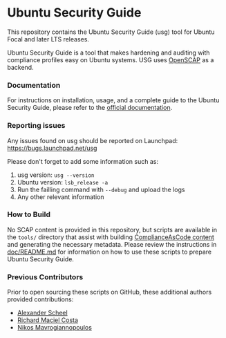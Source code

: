 # Ubuntu Security Guide

This repository contains the Ubuntu Security Guide (usg) tool for Ubuntu Focal and later LTS releases.

Ubuntu Security Guide is a tool that makes hardening and auditing with compliance profiles easy on Ubuntu systems.
USG uses [OpenSCAP](https://github.com/OpenSCAP/openscap) as a backend.

### Documentation

For instructions on installation, usage, and a complete guide to the Ubuntu Security Guide,
please refer to the [official documentation](https://documentation.ubuntu.com/security/docs/compliance/usg/).

### Reporting issues

Any issues found on usg should be reported on Launchpad:
https://bugs.launchpad.net/usg

Please don't forget to add some information such as:
1. usg version: `usg --version`
2. Ubuntu version: `lsb_release -a`
3. Run the failling command with `--debug` and upload the logs
4. Any other relevant information

### How to Build

No SCAP content is provided in this repository, but scripts are available in the `tools/` directory that
assist with building [ComplianceAsCode content](https://github.com/ComplianceAsCode/content) and generating the necessary metadata.
Please review the instructions in [doc/README.md](doc/README.md) for information on how to use these scripts to prepare Ubuntu Security Guide.

### Previous Contributors

Prior to open sourcing these scripts on GitHub, these additional authors provided contributions:
- [Alexander Scheel](https://github.com/cipherboy)
- [Richard Maciel Costa](https://github.com/richardmaciel-canonical)
- [Nikos Mavrogiannopoulos](https://github.com/nmav)

